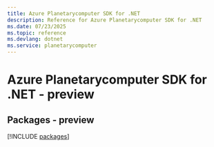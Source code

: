 ```yaml
---
title: Azure Planetarycomputer SDK for .NET
description: Reference for Azure Planetarycomputer SDK for .NET
ms.date: 07/23/2025
ms.topic: reference
ms.devlang: dotnet
ms.service: planetarycomputer
---
```

# Azure Planetarycomputer SDK for .NET - preview
## Packages - preview
[!INCLUDE [packages](planetarycomputer-index.md)]